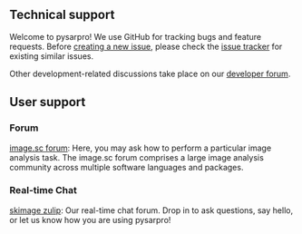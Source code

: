 ## Technical support

Welcome to pysarpro! We use GitHub for tracking bugs and feature requests.
Before [creating a new
issue](https://github.com/Pol-InSAR/pysarpro/issues/new/choose), please
check the [issue tracker](https://github.com/Pol-InSAR/pysarpro/issues)
for existing similar issues.

Other development-related discussions take place on our [developer
forum](https://discuss.scientific-python.org/c/contributor/skimage).

## User support

### Forum

[image.sc forum](https://forum.image.sc/tag/pysarpro): Here, you may ask
how to perform a particular image analysis task.
The image.sc forum comprises a large image analysis community
across multiple software languages and packages.

### Real-time Chat

[skimage zulip](https://skimage.zulipchat.com): Our real-time chat forum.
Drop in to ask questions, say hello, or let us know how you are using
pysarpro!
